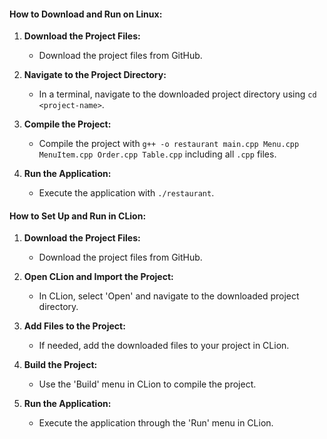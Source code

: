 #### How to Download and Run on Linux:

1. **Download the Project Files:**
   - Download the project files from GitHub.

2. **Navigate to the Project Directory:**
   - In a terminal, navigate to the downloaded project directory using `cd <project-name>`.

3. **Compile the Project:**
   - Compile the project with `g++ -o restaurant main.cpp Menu.cpp MenuItem.cpp Order.cpp Table.cpp` including all `.cpp` files.

4. **Run the Application:**
   - Execute the application with `./restaurant`.

#### How to Set Up and Run in CLion:

1. **Download the Project Files:**
   - Download the project files from GitHub.

2. **Open CLion and Import the Project:**
   - In CLion, select 'Open' and navigate to the downloaded project directory.

3. **Add Files to the Project:**
   - If needed, add the downloaded files to your project in CLion.

4. **Build the Project:**
   - Use the 'Build' menu in CLion to compile the project.

5. **Run the Application:**
   - Execute the application through the 'Run' menu in CLion.
